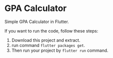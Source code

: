 # GPA Calculator

Simple GPA Calculator in Flutter.

If you want to run the code, follow these steps:

1) Download this project and extract.
2) run command `flutter packages get`.
3) Then run your project by `flutter run` command.
